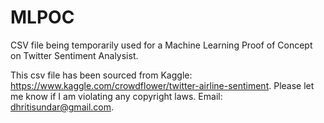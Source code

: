 # MLPOC
CSV file being temporarily used for a Machine Learning Proof of Concept on Twitter Sentiment Analysist.

This csv file has been sourced from Kaggle: https://www.kaggle.com/crowdflower/twitter-airline-sentiment. 
Please let me know if I am violating any copyright laws. Email: dhritisundar@gmail.com.

